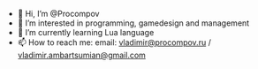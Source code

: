 - 👋 Hi, I’m @Procompov
- 👀 I’m interested in programming, gamedesign and management
- 🌱 I’m currently learning Lua language
- 📫 How to reach me: email: vladimir@procompov.ru / vladimir.ambartsumian@gmail.com

<!---
Procompov/Procompov is a ✨ special ✨ repository because its `README.md` (this file) appears on your GitHub profile.
You can click the Preview link to take a look at your changes.
--->
